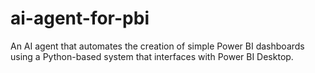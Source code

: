 # ai-agent-for-pbi
An AI agent that automates the creation of simple Power BI dashboards using a Python-based system that interfaces with Power BI Desktop.
